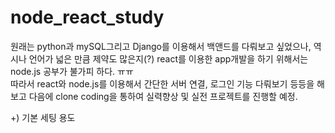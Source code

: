 # node_react_study

원래는 python과 mySQL그리고 Django를 이용해서 백앤드를 다뤄보고 싶었으나, 역시나 언어가 넓은 만큼 제약도 많은지(?) react를 이용한 app개발을 하기 위해서는 node.js 공부가 불가피 하다. ㅠㅠ  
따라서 react와 node.js를 이용해서 간단한 서버 연결, 로그인 기능 다뤄보기 등등을 해보고 다음에 clone coding을 통하여 실력향상 및 실전 프로젝트를 진행할 예정.  

+) 기본 세팅 용도
